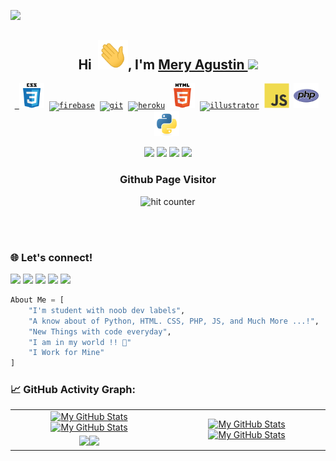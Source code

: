 

<!--

### Hi there 👋
**meryagustin/meryagustin** is a ✨ _special_ ✨ repository because its `README.md` (this file) appears on your GitHub profile.

Here are some ideas to get you started:

- 🔭 I’m currently working on ...
- 🌱 I’m currently learning ...
- 👯 I’m looking to collaborate on ...
- 🤔 I’m looking for help with ...
- 💬 Ask me about ...
- 📫 How to reach me: ...
- 😄 Pronouns: ...
- ⚡ Fun fact: ...
-->

[![](./headerbm.png)](#)

<h2 align="center">Hi  &nbsp;<a href="#"><img src="https://raw.githubusercontent.com/BM-TechID/BM-TechID/master/Hi.gif" width="48px"></a>, I'm <a href="https://www.instagram.com/mery_agstn26"> Mery Agustin </a><img src="https://emojis.slackmojis.com/emojis/images/1495224255/2288/christmas_parrot.gif?1495224255" width="30"/></h2>

<p align="center">
    <code><a href="https://www.w3schools.com/css/" target="_blank"> <img src="https://raw.githubusercontent.com/devicons/devicon/master/icons/css3/css3-original-wordmark.svg" alt="css3" width="40" height="40"/></a></code>&nbsp;
    <code><a href="https://firebase.google.com/" target="_blank"><img src="https://www.vectorlogo.zone/logos/firebase/firebase-icon.svg" alt="firebase" width="40" height="40"/></a></code>&nbsp;
    <code><a href="https://git-scm.com/" target="_blank"><img src="https://www.vectorlogo.zone/logos/git-scm/git-scm-icon.svg" alt="git" width="40" height="40"/></a></code>&nbsp;
    <code><a href="https://heroku.com" target="_blank"><img src="https://www.vectorlogo.zone/logos/heroku/heroku-icon.svg" alt="heroku" width="40" height="40"/></a></code>&nbsp;
    <code><a href="https://www.w3.org/html/" target="_blank"><img src="https://raw.githubusercontent.com/devicons/devicon/master/icons/html5/html5-original-wordmark.svg" alt="html5" width="40" height="40"/></a></code>&nbsp;
    <code><a href="https://www.adobe.com/in/products/illustrator.html" target="_blank"><img src="https://www.vectorlogo.zone/logos/adobe_illustrator/adobe_illustrator-icon.svg" alt="illustrator" width="40" height="40"/></a></code>&nbsp;
    <code><a href="https://developer.mozilla.org/en-US/docs/Web/JavaScript" target="_blank"><img src="https://raw.githubusercontent.com/devicons/devicon/master/icons/javascript/javascript-original.svg" alt="javascript" width="40" height="40"/></a></code>&nbsp;
    <code><a href="https://www.php.net" target="_blank"><img src="https://raw.githubusercontent.com/devicons/devicon/master/icons/php/php-original.svg" alt="php" width="40" height="40"/></a></code>&nbsp;
    <code><a href="https://www.python.org" target="_blank"><img src="https://raw.githubusercontent.com/devicons/devicon/master/icons/python/python-original.svg" alt="python" width="40" height="40"/></a></code>&nbsp;
   <br>

<p align="center">
    <a href="https://github.com/meryagustin/meryagustin"><img src="https://img.shields.io/badge/status-updating-brightgreen.svg"></a>
    <a href="https://github.com/python/cpython"><img src="https://img.shields.io/badge/Python-3.10-FF1493.svg"></a>
    <a href="https://github.com/meryagustin/meryagustin/graphs/contributors"><img src="https://img.shields.io/github/contributors/meryagustin/meryagustin?color=blue"></a>
    <a href="https://github.com/meryagustin"><img src="https://img.shields.io/github/stars/meryagustin.svg?color=blue&logo=github"></a>
</p>

### <p align="center">Github Page Visitor </p>
<p align="center"><img src="https://profile-counter.glitch.me/meryagustin/count.svg" alt="hit counter"></p>
<br>
<br>


### 🌐 Let's connect!
<p>
    <a href="https://meryagustin.github.io" target="blank"><img src="https://img.shields.io/badge/Website-meryagustin-red?" /></a>
    <a href="https://github.com/meryagustin" target="blank"><img src="https://img.shields.io/badge/meryagustin-30302f?style=flat&logo=github" /></a>
    <a href="https://instagram.com/mery_agstn26/" target="blank"><img src="https://img.shields.io/badge/mery_agstn26-30302f?style=flat&logo=instagram" /></a>
    <a href="https://twitter.com/meryagustin" target="blank"><img src="https://img.shields.io/badge/meryagustin-30302f?style=flat&logo=twitter" /></a>
    <a href="https://t.me/meryagustin" target="blank"><img src="https://img.shields.io/badge/meryagustin-30302f?style=flat&logo=telegram" /></a>
</p>


<!--
<h1 align="center"> "Always behind the scenes, the world in hand. Silence is scary, Moving deadly"</h1>
<h4 align="center">Free Open Source Developement <br> I Like to work privately</h4>
-->

```py
About Me = [
    "I'm student with noob dev labels",
    "A know about of Python, HTML. CSS, PHP, JS, and Much More ...!",
    "New Things with code everyday",
    "I am in my world !! 💞"
    "I Work for Mine"
]
```



### 📈 GitHub Activity Graph:
<table align="center">
    <tr>
        <td align="center"><a href="https://github.com/meryagustin#gh-light-mode-only"><img src="https://github-readme-stats.vercel.app/api?username=meryagustin&show_icons=true&theme=default&include_all_commits=true#gh-light-mode-only" alt="My GitHub Stats"/></a><a href="https://github.com/meryagustin#gh-dark-mode-only"><img src="https://github-readme-stats.vercel.app/api?username=meryagustin&show_icons=true&theme=tokyonight&include_all_commits=true#gh-dark-mode-only" alt="My GitHub Stats"/></a></td>
        <td rowspan="2" align="center"><a href="https://github.com/meryagustin#gh-light-mode-only"><img src="https://github-readme-stats.vercel.app/api/top-langs/?username=meryagustin&theme=default&langs_count=8#gh-light-mode-only" alt="My GitHub Stats"/></a><a href="https://github.com/meryagustin#gh-dark-mode-only"><img src="https://github-readme-stats.vercel.app/api/top-langs/?username=meryagustin&theme=tokyonight&langs_count=8#gh-dark-mode-only" alt="My GitHub Stats"/></a></td>
    </tr>
    <tr>
        <td align="center"><a href="https://github.com/meryagustin#gh-light-mode-only"><img src="https://github-readme-streak-stats.herokuapp.com/?user=meryagustin&theme=default"/></a><a href="https://github.com/meryagustin#gh-dark-mode-only"><img src="https://github-readme-streak-stats.herokuapp.com/?user=meryagustin&theme=tokyonight"/></a></td>
    </tr>
</table>












